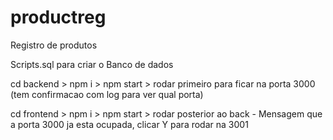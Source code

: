 # productreg
 Registro de produtos

Scripts.sql para criar o Banco de dados

cd backend > npm i > npm start > rodar primeiro para ficar na porta 3000 (tem confirmacao com log para ver qual porta) 

cd frontend > npm i > npm start > rodar posterior ao back - Mensagem que a porta 3000 ja esta ocupada, clicar Y para rodar na 3001

